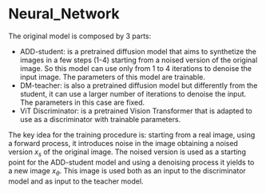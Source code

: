 # Neural_Network

The original model is composed by 3 parts:

* ADD-student: is a pretrained diffusion model that aims to synthetize the images in a few steps (1-4) starting from a noised version of the original image. So this model can use only from 1 to 4 iterations to denoise the input image. The parameters of this model are trainable.
* DM-teacher: is also a pretrained diffusion model but differently from the student, it can use a larger number of iterations to denoise the input. The parameters in this case are fixed.
* ViT Discriminator: is a pretrained Vision Transformer that is adapted to use as a discriminator with trainable parameters.

The key idea for the training procedure is:
starting from a real image, using a forward process, it introduces noise in the image obtaining a noised version $x_s$ of the original image.
The noised version is used as a starting point for the ADD-student model and using a denoising process it yields to a new image $x_\theta$.
This image is used both as an input to the discriminator model and as input to the teacher model.
